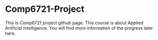 # Comp6721-Project

This is Comp6721 project github page. This course is about Applied Artificial Intelligence. You will find more information of the progress later here.

